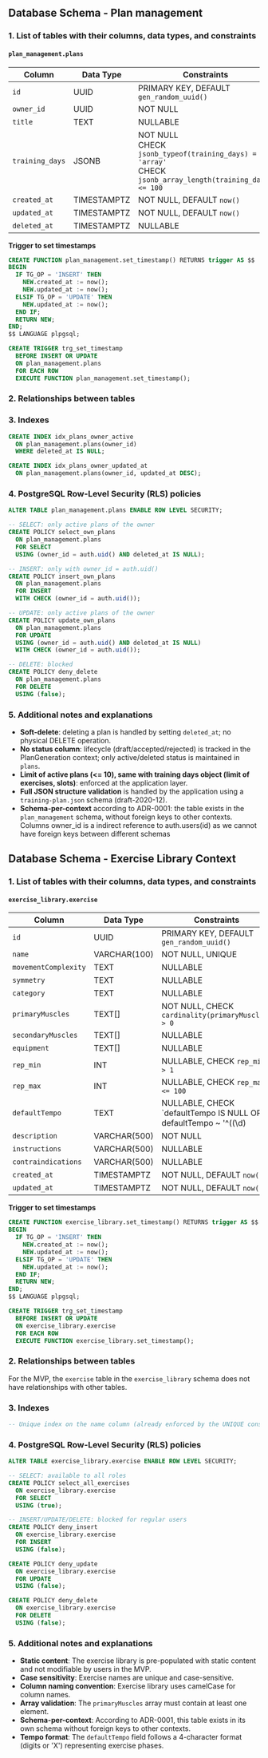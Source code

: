 ## Database Schema - Plan management

### 1. List of tables with their columns, data types, and constraints

#### `plan_management.plans`
| Column          | Data Type     | Constraints                                                                                         |
| --------------- | --------------| --------------------------------------------------------------------------------------------------- |
| `id`            | UUID           | PRIMARY KEY, DEFAULT `gen_random_uuid()`                                                            |
| `owner_id`      | UUID           | NOT NULL                                                            |
| `title`         | TEXT           | NULLABLE                                                                                         |
| `training_days` | JSONB          | NOT NULL<br>CHECK `jsonb_typeof(training_days) = 'array'`<br>CHECK `jsonb_array_length(training_days) <= 100` |
| `created_at`    | TIMESTAMPTZ    | NOT NULL, DEFAULT `now()`                                                                           |
| `updated_at`    | TIMESTAMPTZ    | NOT NULL, DEFAULT `now()`                                                                           |
| `deleted_at`    | TIMESTAMPTZ    | NULLABLE                                                                                            |

**Trigger to set timestamps**
```sql
CREATE FUNCTION plan_management.set_timestamp() RETURNS trigger AS $$
BEGIN
  IF TG_OP = 'INSERT' THEN
    NEW.created_at := now();
    NEW.updated_at := now();
  ELSIF TG_OP = 'UPDATE' THEN
    NEW.updated_at := now();
  END IF;
  RETURN NEW;
END;
$$ LANGUAGE plpgsql;

CREATE TRIGGER trg_set_timestamp
  BEFORE INSERT OR UPDATE
  ON plan_management.plans
  FOR EACH ROW
  EXECUTE FUNCTION plan_management.set_timestamp();
```

### 2. Relationships between tables


### 3. Indexes
```sql
CREATE INDEX idx_plans_owner_active
  ON plan_management.plans(owner_id)
  WHERE deleted_at IS NULL;

CREATE INDEX idx_plans_owner_updated_at
  ON plan_management.plans(owner_id, updated_at DESC);
```

### 4. PostgreSQL Row-Level Security (RLS) policies
```sql
ALTER TABLE plan_management.plans ENABLE ROW LEVEL SECURITY;

-- SELECT: only active plans of the owner
CREATE POLICY select_own_plans
  ON plan_management.plans
  FOR SELECT
  USING (owner_id = auth.uid() AND deleted_at IS NULL);

-- INSERT: only with owner_id = auth.uid()
CREATE POLICY insert_own_plans
  ON plan_management.plans
  FOR INSERT
  WITH CHECK (owner_id = auth.uid());

-- UPDATE: only active plans of the owner
CREATE POLICY update_own_plans
  ON plan_management.plans
  FOR UPDATE
  USING (owner_id = auth.uid() AND deleted_at IS NULL)
  WITH CHECK (owner_id = auth.uid());

-- DELETE: blocked
CREATE POLICY deny_delete
  ON plan_management.plans
  FOR DELETE
  USING (false);
```

### 5. Additional notes and explanations
- **Soft-delete**: deleting a plan is handled by setting `deleted_at`; no physical DELETE operation.
- **No status column**: lifecycle (draft/accepted/rejected) is tracked in the PlanGeneration context; only active/deleted status is maintained in `plans`.
- **Limit of active plans (<= 10), same with training days object (limit of exercises, slots)**: enforced at the application layer.
- **Full JSON structure validation** is handled by the application using a `training-plan.json` schema (draft-2020-12).
- **Schema-per-context** according to ADR-0001: the table exists in the `plan_management` schema, without foreign keys to other contexts. Columns owner_id is a indirect reference to auth.users(id) as we cannot have foreign keys between different schemas

## Database Schema - Exercise Library Context

### 1. List of tables with their columns, data types, and constraints

#### `exercise_library.exercise`
| Column               | Data Type      | Constraints                                                                        |
| -------------------- | -------------- | ---------------------------------------------------------------------------------- |
| `id`                 | UUID           | PRIMARY KEY, DEFAULT `gen_random_uuid()`                                           |
| `name`               | VARCHAR(100)   | NOT NULL, UNIQUE                                                                   |
| `movementComplexity` | TEXT           | NULLABLE                                                                           |
| `symmetry`           | TEXT           | NULLABLE                                                                           |
| `category`           | TEXT           | NULLABLE                                                                           |
| `primaryMuscles`     | TEXT[]         | NOT NULL, CHECK `cardinality(primaryMuscles) > 0`                                  |
| `secondaryMuscles`   | TEXT[]         | NULLABLE                                                                           |
| `equipment`          | TEXT[]         | NULLABLE                                                                           |
| `rep_min`            | INT            | NULLABLE, CHECK `rep_min > 1`                                                      |
| `rep_max`            | INT            | NULLABLE, CHECK `rep_max <= 100`                                                   |
| `defaultTempo`       | TEXT           | NULLABLE, CHECK `defaultTempo IS NULL OR defaultTempo ~ '^((\d)|X){4}$'`           |
| `description`        | VARCHAR(500)   | NOT NULL                                                                           |
| `instructions`       | VARCHAR(500)   | NULLABLE                                                                           |
| `contraindications`  | VARCHAR(500)   | NULLABLE                                                                           |
| `created_at`         | TIMESTAMPTZ    | NOT NULL, DEFAULT `now()`                                                          |
| `updated_at`         | TIMESTAMPTZ    | NOT NULL, DEFAULT `now()`                                                          |

**Trigger to set timestamps**
```sql
CREATE FUNCTION exercise_library.set_timestamp() RETURNS trigger AS $$
BEGIN
  IF TG_OP = 'INSERT' THEN
    NEW.created_at := now();
    NEW.updated_at := now();
  ELSIF TG_OP = 'UPDATE' THEN
    NEW.updated_at := now();
  END IF;
  RETURN NEW;
END;
$$ LANGUAGE plpgsql;

CREATE TRIGGER trg_set_timestamp
  BEFORE INSERT OR UPDATE
  ON exercise_library.exercise
  FOR EACH ROW
  EXECUTE FUNCTION exercise_library.set_timestamp();
```

### 2. Relationships between tables

For the MVP, the `exercise` table in the `exercise_library` schema does not have relationships with other tables.

### 3. Indexes
```sql
-- Unique index on the name column (already enforced by the UNIQUE constraint)
```

### 4. PostgreSQL Row-Level Security (RLS) policies
```sql
ALTER TABLE exercise_library.exercise ENABLE ROW LEVEL SECURITY;

-- SELECT: available to all roles
CREATE POLICY select_all_exercises
  ON exercise_library.exercise
  FOR SELECT
  USING (true);

-- INSERT/UPDATE/DELETE: blocked for regular users
CREATE POLICY deny_insert
  ON exercise_library.exercise
  FOR INSERT
  USING (false);

CREATE POLICY deny_update
  ON exercise_library.exercise
  FOR UPDATE
  USING (false);

CREATE POLICY deny_delete
  ON exercise_library.exercise
  FOR DELETE
  USING (false);
```

### 5. Additional notes and explanations
- **Static content**: The exercise library is pre-populated with static content and not modifiable by users in the MVP.
- **Case sensitivity**: Exercise names are unique and case-sensitive.
- **Column naming convention**: Exercise library uses camelCase for column names.
- **Array validation**: The `primaryMuscles` array must contain at least one element.
- **Schema-per-context**: According to ADR-0001, this table exists in its own schema without foreign keys to other contexts.
- **Tempo format**: The `defaultTempo` field follows a 4-character format (digits or 'X') representing exercise phases.

